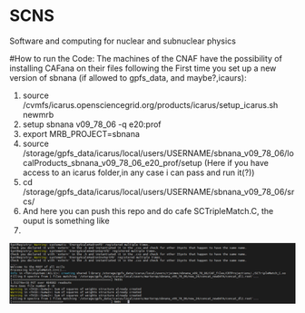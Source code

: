 # SCNS
Software and computing for nuclear and subnuclear physics

#How to run the Code:
The machines of the CNAF have the possibility of installing CAFana on their files following the 
First time you set up a new version of sbnana (if allowed to gpfs_data, and maybe?,icaurs):
1. source  /cvmfs/icarus.opensciencegrid.org/products/icarus/setup_icarus.sh newmrb
2. setup   sbnana v09_78_06        -q      e20:prof
3. export  MRB_PROJECT=sbnana
4. source  /storage/gpfs_data/icarus/local/users/USERNAME/sbnana_v09_78_06/localProducts_sbnana_v09_78_06_e20_prof/setup (Here if you have access to an icarus folder,in any case i can pass and run it(?))
5. cd /storage/gpfs_data/icarus/local/users/USERNAME/sbnana_v09_78_06/srcs/
6. And here you can push this repo and do  cafe SCTripleMatch.C, the ouput is something like
7.  <center>
<img src="cafanaprompt.png" width="600" class="center"/>
</center>


